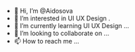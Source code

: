 - 👋 Hi, I’m @Aidosova
- 👀 I’m interested in UI UX Design .
- 🌱 I’m currently learning UI UX Design ...
- 💞️ I’m looking to collaborate on ...
- 📫 How to reach me ...

<!---
Aidosova/Aidosova is a ✨ special ✨ repository because its `README.md` (this file) appears on your GitHub profile.
You can click the Preview link to take a look at your changes.
--->
